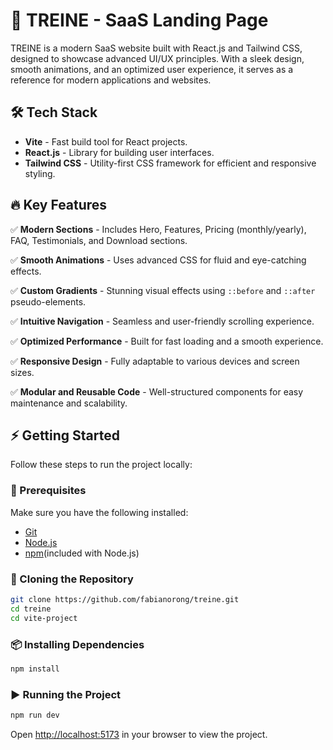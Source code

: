 # 🚀 TREINE - SaaS Landing Page

TREINE is a modern SaaS website built with React.js and Tailwind CSS, designed to showcase advanced UI/UX principles. With a sleek design, smooth animations, and an optimized user experience, it serves as a reference for modern applications and websites.

## 🛠️ Tech Stack
- **Vite** - Fast build tool for React projects.
- **React.js** - Library for building user interfaces.
- **Tailwind CSS** - Utility-first CSS framework for efficient and responsive styling.

## 🔥 Key Features
✅ **Modern Sections** - Includes Hero, Features, Pricing (monthly/yearly), FAQ, Testimonials, and Download sections.

✅ **Smooth Animations** - Uses advanced CSS for fluid and eye-catching effects.

✅ **Custom Gradients** - Stunning visual effects using `::before` and `::after` pseudo-elements.

✅ **Intuitive Navigation** - Seamless and user-friendly scrolling experience.

✅ **Optimized Performance** - Built for fast loading and a smooth experience.

✅ **Responsive Design** - Fully adaptable to various devices and screen sizes.

✅ **Modular and Reusable Code** - Well-structured components for easy maintenance and scalability.

## ⚡ Getting Started

Follow these steps to run the project locally:

### 📌 Prerequisites
Make sure you have the following installed:
- [Git](https://git-scm.com/)
- [Node.js](https://nodejs.org/)
- [npm](https://www.npmjs.com/)(included with Node.js)

### 📂 Cloning the Repository
```sh
git clone https://github.com/fabianorong/treine.git
cd treine
cd vite-project
```

### 📦 Installing Dependencies
```sh
npm install
```

### ▶️ Running the Project
```sh
npm run dev
```
Open [http://localhost:5173](http://localhost:5173) in your browser to view the project.

